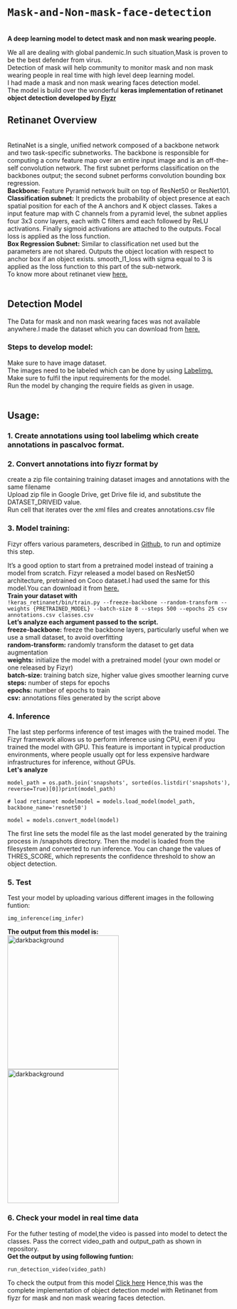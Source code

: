 # `Mask-and-Non-mask-face-detection`
<br>
<strong>A deep learning model to detect mask and non mask wearing people.</strong>
<br>

We all are dealing with global pandemic.In such situation,Mask is proven to be the best defender from virus.<br>
Detection of mask will help community to monitor mask and non mask wearing people in real time with high level deep learning model.<br>
I had made a mask and non mask wearing faces detection model.<br>
The model is build over the wonderful <strong>keras implementation of retinanet object detection developed by <a  href="https://github.com/fizyr/keras-retinanet1">Fiyzr</a></strong>
<br>

<h2>Retinanet Overview</h2>
<br>
RetinaNet is a single, unified network composed of a backbone network and two task-specific subnetworks. The backbone is responsible for computing a conv feature map over an entire input image and is an off-the-self convolution network. The first subnet performs classification on the backbones output; the second subnet performs convolution bounding box regression.
<br>
<strong>Backbone:</strong> Feature Pyramid network built on top of ResNet50 or ResNet101.
<br>
<strong>Classification subnet:</strong> It predicts the probability of object presence at each spatial position for each of the A anchors and K object classes. Takes a input feature map with C channels from a pyramid level, the subnet applies four 3x3 conv layers, each with C filters amd each followed by ReLU activations. Finally sigmoid activations are attached to the outputs. Focal loss is applied as the loss function.
<br>
<strong>Box Regression Subnet:</strong> Similar to classification net used but the parameters are not shared. Outputs the object location with respect to anchor box if an object exists. smooth_l1_loss with sigma equal to 3 is applied as the loss function to this part of the sub-network.
<br>
To know more about retinanet view <a href="https://medium.com/@14prakash/the-intuition-behind-retinanet-eb636755607d">here.</a>
<br>
<br>
<h2>Detection Model</h2>
The Data for mask and non mask wearing faces was not available anywhere.I made the dataset which you can download from <a href="https://drive.google.com/file/d/1Iz4rYUWJRXY_UG0VDwMpRAG2Oi8LrvKl/view?usp=sharing">here.</a>
<br>
<h3>Steps to develop model:</h3>
Make sure to have image dataset.<br>
The images need to be labeled which can be done by using <a href="https://github.com/tzutalin/labelImg">Labelimg.</a><br>
Make sure to fulfil the input requirements for the model.<br>
Run the model by changing the require fields as given in usage.
<br>
<br>
<h2>Usage:</h2>
<h3>1. Create annotations using tool labelimg which create annotations in pascalvoc format.</h3>

<h3>2. Convert annotations into fiyzr format by </h3>
create a zip file containing training dataset images and annotations with the same filename <br>
Upload zip file in Google Drive, get Drive file id, and substitute the DATASET_DRIVEID value.<br>
Run cell that iterates over the xml files and creates annotations.csv file
  
<h3>3. Model training:</h3>
Fizyr offers various parameters, described in <a href="https://github.com/fizyr/keras-          retinanet/blob/c841da27f540084d27e971b6d00c178ff005d344/keras_retinanet/bin/train.py#L358">Github</a>, to run and optimize this step.

It’s a good option to start from a pretrained model instead of training a model from scratch. Fizyr released a model based on     ResNet50 architecture, pretrained on Coco dataset.I had used the same for this model.You can download it from <a href="https://github.com/fizyr/keras-retinanet/releases">here.</a><br>
<strong>Train your dataset with</strong>
<br>
 `!keras_retinanet/bin/train.py --freeze-backbone --random-transform --weights {PRETRAINED_MODEL} --batch-size 8 --steps 500 --epochs 25 csv annotations.csv classes.csv`
<br>
<strong>Let’s analyze each argument passed to the script.</strong><br>
<strong>freeze-backbone:</strong> freeze the backbone layers, particularly useful when we use a small dataset, to avoid overfitting<br>
<strong>random-transform:</strong> randomly transform the dataset to get data augmentation<br>
<strong>weights:</strong> initialize the model with a pretrained model (your own model or one released by Fizyr)<br>
<strong>batch-size:</strong> training batch size, higher value gives smoother learning curve<br>
<strong>steps:</strong> number of steps for epochs<br>
<strong>epochs:</strong> number of epochs to train<br>
<strong>csv:</strong> annotations files generated by the script above
     
<h3>4. Inference</h3>
The last step performs inference of test images with the trained model.
The Fizyr framework allows us to perform inference using CPU, even if you trained the model with GPU. This feature is important in      typical production environments, where people usually opt for less expensive hardware infrastructures for inference, without GPUs.<br>
<strong>Let's analyze</strong>

`model_path = os.path.join('snapshots', sorted(os.listdir('snapshots'), reverse=True)[0])print(model_path)`

`# load retinanet modelmodel = models.load_model(model_path, backbone_name='resnet50')`

`model = models.convert_model(model)`

The first line sets the model file as the last model generated by the training process in /snapshots directory. Then the model is        loaded from the filesystem and converted to run inference.
You can change the values of THRES_SCORE, which represents the confidence threshold to show an object detection.
 
<h3>5. Test</h3>
Test your model by uploading various different images in the following funtion:

`img_inference(img_infer)`

<strong>The output from this model is:</strong>
<br>
    <img width="250" height="300" src="https://github.com/nehasm/Mask-and-Non-mask-face-detection/blob/master/output/output1.PNG" alt="darkbackground" border="0">
 <br>
    <img width="250" height="300" src="https://github.com/nehasm/Mask-and-Non-mask-face-detection/blob/master/output/output2.PNG" alt="darkbackground" border="0">

<h3>6. Check your model in real time data</h3>
For the futher testing of model,the video is passed into model to detect the classes.
Pass the correct video_path and output_path as shown in repository.<br>
<strong>Get the output by using following funtion:</strong>

`run_detection_video(video_path)`

To check the output from this model <a href="https://drive.google.com/file/d/1oNG2glGKtfNl-2mXL-e4Y4TEABMDbSbY/view?usp=sharing">Click here</a>
Hence,this was the complete implementation of object detection model with Retinanet from fiyzr for mask and non mask wearing faces detection. 
   

     
     





